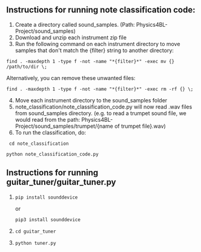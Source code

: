 ## Instructions for running note classification code:

1. Create a directory called sound_samples. (Path: Physics4BL-Project/sound_samples)
2. Download and unzip each instrument zip file
3. Run the following command on each instrument directory to move samples that don't match the {filter} string to another directory:

`find . -maxdepth 1 -type f -not -name "*{filter}*" -exec mv {} /path/to/dir \;`

Alternatively, you can remove these unwanted files:

`find . -maxdepth 1 -type f -not -name "*{filter}*" -exec rm -rf {} \;`

4. Move each instrument directory to the sound_samples folder
5. note_classification/note_classification_code.py will now read .wav files from sound_samples directory. (e.g. to read a trumpet sound file, we would read from the path: Physics4BL-Project/sound_samples/trumpet/{name of trumpet file}.wav)
6. To run the classification, do: 

` cd note_classification`

`python note_classification_code.py`

## Instructions for running guitar_tuner/guitar_tuner.py

1. `pip install sounddevice` 

    or 

    `pip3 install sounddevice`
2. `cd guitar_tuner`
3. `python tuner.py`